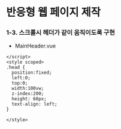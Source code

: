 # 반응형 웹 페이지 제작



### 1-3. 스크롤시 헤더가 같이 움직이도록 구현



- MainHeader.vue

```
</script>
<style scoped>
.head {
  position:fixed;
  left:0;
  top:0;
  width:100vw;
  z-index:200;
  height: 60px;
  text-align: left;
}

</style>
```


